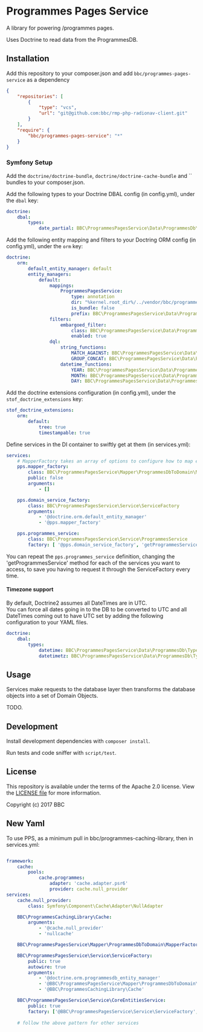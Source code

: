Programmes Pages Service
========================

A library for powering /programmes pages.

Uses Doctrine to read data from the ProgrammesDB.

Installation
-----

Add this repository to your composer.json and add `bbc/programmes-pages-service`
as a dependency

```json
{
    "repositories": [
        {
            "type": "vcs",
            "url": "git@github.com:bbc/rmp-php-radionav-client.git"
        }
    ],
    "require": {
        "bbc/programmes-pages-service": "*"
    }
}
```

### Symfony Setup

Add the `doctrine/doctrine-bundle`, `doctrine/doctrine-cache-bundle` and 
`` bundles to your composer.json.

Add the following types to your Doctrine DBAL config (in config.yml), under the
`dbal` key:

```yaml
doctrine:
    dbal:
        types:
            date_partial: BBC\ProgrammesPagesService\Data\ProgrammesDb\Type\DatePartialType
```

Add the following entity mapping and filters to your Doctring ORM config (in
config.yml), under the `orm` key:

```yaml
doctrine:
    orm:
        default_entity_manager: default
        entity_managers:
            default:
                mappings:
                    ProgrammesPagesService:
                        type: annotation
                        dir: "%kernel.root_dir%/../vendor/bbc/programmes-pages-service/src/Data/ProgrammesDb/Entity"
                        is_bundle: false
                        prefix: BBC\ProgrammesPagesService\Data\ProgrammesDb\Entity
                filters:
                    embargoed_filter:
                        class: BBC\ProgrammesPagesService\Data\ProgrammesDb\Filter\EmbargoedFilter
                        enabled: true
                dql:
                    string_functions:
                        MATCH_AGAINST: BBC\ProgrammesPagesService\Data\ProgrammesDb\Functions\MatchAgainst
                        GROUP_CONCAT: BBC\ProgrammesPagesService\Data\ProgrammesDb\Functions\GroupConcat
                    datetime_functions:
                        YEAR: BBC\ProgrammesPagesService\Data\ProgrammesDb\Functions\Year
                        MONTH: BBC\ProgrammesPagesService\Data\ProgrammesDb\Functions\Month
                        DAY: BBC\ProgrammesPagesService\Data\ProgrammesDb\Functions\Day
```

Add the doctrine extensions configuration (in config.yml), under the
`stof_doctrine_extensions` key:

```yaml
stof_doctrine_extensions:
    orm:
        default:
            tree: true
            timestampable: true
```

Define services in the DI container to swiftly get at them (in services.yml):

```yaml
services:
    # MapperFactory takes an array of options to configure how to map entities
    pps.mapper_factory:
        class: BBC\ProgrammesPagesService\Mapper\ProgrammesDbToDomain\MapperFactory
        public: false
        arguments:
            - []

    pps.domain_service_factory:
        class: BBC\ProgrammesPagesService\Service\ServiceFactory
        arguments:
            - '@doctrine.orm.default_entity_manager'
            - '@pps.mapper_factory'

    pps.programmes_service:
        class: BBC\ProgrammesPagesService\Service\ProgrammesService
        factory: [ '@pps.domain_service_factory', 'getProgrammesService']
```

You can repeat the `pps.programmes_service` definition, changing the
'getProgrammesService' method for each of the services you want to access, to
save you having to request it through the ServiceFactory every time.


#### Timezone support
By default, Doctrine2 assumes all DateTimes are in UTC.  
You can force all dates going in to the DB to be converted to UTC and all DateTimes coming out to have UTC set by adding the following configuration to your YAML files.
```yaml
doctrine:
    dbal:
        types:
            datetime: BBC\ProgrammesPagesService\Data\ProgrammesDb\Type\UtcDateTimeType
            datetimetz: BBC\ProgrammesPagesService\Data\ProgrammesDb\Type\UtcDateTimeType
```

Usage
-----

Services make requests to the database layer then transforms the database
objects into a set of Domain Objects.

TODO.

Development
-----------

Install development dependencies with `composer install`.

Run tests and code sniffer with `script/test`.


License
-------

This repository is available under the terms of the Apache 2.0 license.
View the [LICENSE file](LICENSE) for more information.

Copyright (c) 2017 BBC


New Yaml
--------

To use PPS, as a minimum pull in bbc/programmes-caching-library, then in services.yml:

```yaml

framework:
    cache:
        pools:
            cache.programmes:
                adapter: 'cache.adapter.psr6'
                provider: cache.null_provider
services:
    cache.null_provider:
        class: Symfony\Component\Cache\Adapter\NullAdapter

    BBC\ProgrammesCachingLibrary\Cache:
        arguments:
            - '@cache.null_provider'
            - 'nullcache'

    BBC\ProgrammesPagesService\Mapper\ProgrammesDbToDomain\MapperFactory: ~

    BBC\ProgrammesPagesService\Service\ServiceFactory:
        public: true
        autowire: true
        arguments:
            - '@doctrine.orm.programmesdb_entity_manager'
            - '@BBC\ProgrammesPagesService\Mapper\ProgrammesDbToDomain\MapperFactory'
            - '@BBC\ProgrammesCachingLibrary\Cache'

    BBC\ProgrammesPagesService\Service\CoreEntitiesService:
        public: true
        factory: ['@BBC\ProgrammesPagesService\Service\ServiceFactory', 'getCoreEntitiesService']
        
    # follow the above pattern for other services
```
